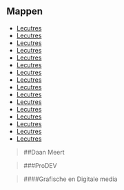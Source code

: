 Mappen 
------

* [Lecutres](/lectures)
* [Lecutres](/lectures)
* [Lecutres](/lectures)
* [Lecutres](/lectures)
* [Lecutres](/lectures)
* [Lecutres](/lectures)
* [Lecutres](/lectures)
* [Lecutres](/lectures)
* [Lecutres](/lectures)
* [Lecutres](/lectures)
* [Lecutres](/lectures)
* [Lecutres](/lectures)
* [Lecutres](/lectures)
* [Lecutres](/lectures)
* [Lecutres](/lectures)
* [Lecutres](/lectures)

> ##Daan Meert

> ###ProDEV

> ####Grafische en Digitale media